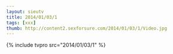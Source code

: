 ```yaml
--- 
layout: sieutv
title: 2014/01/03/1
tags: [xxx]
thumb: http://content2.sexforsure.com/2014/01/03/1/Video.jpg
---
```

{% include tvpro src="2014/01/03/1" %} 
